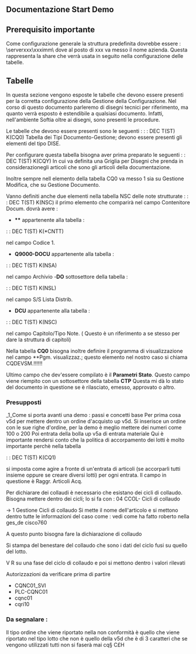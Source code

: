 ## Documentazione Start Demo

## Prerequisito importante
Come configurazione generale la struttura predefinita dovrebbe essere :  \serverxxx\xxximm\ dove al posto di xxx va messo il nome azienda.
Questa rappresenta la share che verrà usata in seguito nella configurazione delle tabelle.

## Tabelle
In questa sezione vengono esposte le tabelle che devono essere presenti per la corretta configurazione della Gestione della Configurazione. Nel corso di questo documento parleremo di disegni tecnici per riferimento, ma quanto verrà esposto è estendibile a qualsiasi documento. Infatti, nell'ambiente Softia oltre ai disegni, sono presenti le procedure.

Le tabelle  che devono essere presenti sono le seguenti : 
  :  : DEC T(ST) K(CQ0)
Tabella dei Tipi Documento-Gestione; devono essere presenti gli elementi del tipo DISE.

Per configurare questa tabella bisogna aver prima preparato le seguenti
  :  : DEC T(ST) K(CQY)
In cui va definita una Griglia per Disegni che prenda in considerazionegli articoli che sono gli articoli della documentazione.

Inoltre sempre nell elemento della tabella CQ0 va messo 1 sia su Gestione Modifica, che su Gestione Documento.

Vanno definiti anche due elementi nella tabella NSC delle note strutturate : 
   :  : DEC T(ST) K(NSC)
il primo elemento che comparirà nel campo Contenitore Docum. dovrà avere : 
 * __**__ appartenente alla tabella : 

 :  : DEC T(ST) K(*CNTT)

nel campo Codice 1.
 * __Q9000-DOCU__ appartenente alla tabella : 

 :  : DEC T(ST) K(NSA)

nel campo Archivio
 -__DO__ sottosettore della tabella : 

 :  : DEC T(ST) K(NSL)

nel campo S/S Lista Distrib.
 * __DCU__ appartenente alla tabella : 

 :  : DEC T(ST) K(NSC)

nel campo Capitolo/Tipo Note. ( Questo è un riferimento a se stesso per dare la struttura di capitoli)

Nella tabella **CQ0** bisogna inoltre definire il programma di visualizzazione nel campo **Pgm. visualizzaz.; questo elemento nel nostro caso si chiama CQDEVSM.!!!!!!

Ultimo campo che dev'essere compilato è il **Parametri Stato**. Questo campo viene riempito con un sottosettore della tabella **CTP** Questa mi dà lo stato del documento in questione se è rilasciato, emesso, approvato o altro.

### Presupposti

_1_Come si porta avanti una demo :  passi e concetti base
Per prima cosa v5d per mettere dentro un ordine d'acquisto up v5d. Si inserisce un ordine con le sue righe d'ordine, per la demo è meglio mettere dei numeri come 100 o 200 Poi entrata della bolla up v5a di entrata materiale Qui è importante rendersi conto che la politica di accorpamento dei lotti è molto importante perchè nella tabella

 :  : DEC T(ST) K(CQ1)

si imposta come agire a fronte di  un'entrata di articoli (se accorparli tutti insieme oppure se creare diversi lotti) per ogni entrata. Il campo in questione è Raggr. Articoli Acq.

Per dichiarare dei collaudi è necessario che esistano dei cicli di collaudo. Bisogna mettere dentro dei cicli; lo si fa con :  04 CCOL- Cicli di collaudo

  -> 1 Gestione Cicli di collaudo
Si mette il nome dell'articolo e si mettono dentro tutte le informazioni del caso come :  vedi come ha fatto roberto nella ges_de cisco760

A questo punto bisogna fare la dichiarazione di collaudo

Si stampa del benestare del collaudo che sono i dati del ciclo fusi su quello del lotto.

V R su una fase del ciclo di collaudo e poi si mettono dentro i valori rilevati

Autorizzazioni   da verificare prima di partire
 * CQNC01_SVI
 * PLC-CQNC01
 * cqnc01
 * cqri10

### Da segnalare : 
Il tipo ordine che viene riportato nella non conformità  è quello che viene riportato nel tipo lotto che non è quello della v5d che è di 3 caratteri che se vengono utilizzati tutti non si faserà mai
 cq§
 C£H
